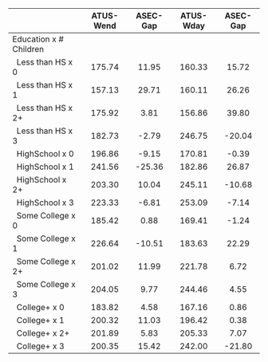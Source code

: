 
|                      |    ATUS-Wend |     ASEC-Gap |    ATUS-Wday |     ASEC-Gap |
| -------------------- | :----------: | :----------: | :----------: | :----------: |
| Education x # Children |              |              |              |              |
| &nbsp;&nbsp;Less than HS x 0 |       175.74 |        11.95 |       160.33 |        15.72 |
| &nbsp;&nbsp;Less than HS x 1 |       157.13 |        29.71 |       160.11 |        26.26 |
| &nbsp;&nbsp;Less than HS x 2+ |       175.92 |         3.81 |       156.86 |        39.80 |
| &nbsp;&nbsp;Less than HS x 3 |       182.73 |        -2.79 |       246.75 |       -20.04 |
| &nbsp;&nbsp;HighSchool x 0 |       196.86 |        -9.15 |       170.81 |        -0.39 |
| &nbsp;&nbsp;HighSchool x 1 |       241.56 |       -25.36 |       182.86 |        26.87 |
| &nbsp;&nbsp;HighSchool x 2+ |       203.30 |        10.04 |       245.11 |       -10.68 |
| &nbsp;&nbsp;HighSchool x 3 |       223.33 |        -6.81 |       253.09 |        -7.14 |
| &nbsp;&nbsp;Some College x 0 |       185.42 |         0.88 |       169.41 |        -1.24 |
| &nbsp;&nbsp;Some College x 1 |       226.64 |       -10.51 |       183.63 |        22.29 |
| &nbsp;&nbsp;Some College x 2+ |       201.02 |        11.99 |       221.78 |         6.72 |
| &nbsp;&nbsp;Some College x 3 |       204.05 |         9.77 |       244.46 |         4.55 |
| &nbsp;&nbsp;College+ x 0 |       183.82 |         4.58 |       167.16 |         0.86 |
| &nbsp;&nbsp;College+ x 1 |       200.32 |        11.03 |       196.42 |         0.38 |
| &nbsp;&nbsp;College+ x 2+ |       201.89 |         5.83 |       205.33 |         7.07 |
| &nbsp;&nbsp;College+ x 3 |       200.35 |        15.42 |       242.00 |       -21.80 |

